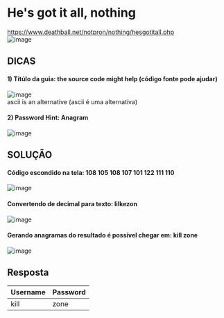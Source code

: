 
# He's got it all, nothing
https://www.deathball.net/notpron/nothing/hesgotitall.php
<br>
![image](https://user-images.githubusercontent.com/51168329/153721693-60eb006b-1c15-4412-aa04-4aab9521a7b8.png)

## DICAS 

#### 1) Títúlo da guia: the source code might help (código fonte pode ajudar)
![image](https://user-images.githubusercontent.com/51168329/153722603-795dd715-344c-4600-9bc0-b9c950edcafa.png)
<br>ascii is an alternative (ascii é uma alternativa) <br>

#### 2) Password Hint: Anagram
![image](https://user-images.githubusercontent.com/51168329/153722989-06b231a7-5e5e-4477-a351-e544587cb00f.png)

## SOLUÇÃO
#### Código escondido na tela: 108 105 108 107 101 122 111 110
![image](https://user-images.githubusercontent.com/51168329/153722715-c24ba7a9-f81b-4fce-a856-892619fe7dca.png)

#### Convertendo de decimal para texto: lilkezon
![image](https://user-images.githubusercontent.com/51168329/153722740-fa62e6e1-474c-4a22-8363-cbe6a36fbe33.png)

#### Gerando anagramas do resultado é possível chegar em: kill zone
![image](https://user-images.githubusercontent.com/51168329/153722796-2aaad08d-67f7-47ee-aba8-6c59c8bee24c.png)

## Resposta
| Username | Password |
|:---------|:---------|
| kill     | zone     |
